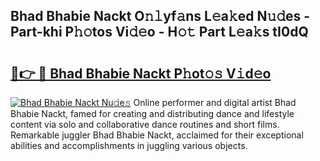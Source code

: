 ## Bhad Bhabie Nackt O𝚗𝚕yf𝚊ns L𝚎a𝚔ed N𝚞𝚍es - Part-khi P𝚑𝚘tos Vi𝚍𝚎o - H𝚘𝚝 Part L𝚎a𝚔s tI0dQ

# <h2><a href="http://kf1qkf.oniu.top/?m=Bhad+Bhabie+Nackt">🔗👉 🔴 Bhad Bhabie Nackt P𝚑ot𝚘𝚜 V𝚒d𝚎o</a></h2>

[![Bhad Bhabie Nackt Nu𝚍e𝚜](https://i.imgur.com/0qMVB7G.gif)](http://kf1qkf.oniu.top/?m=Bhad+Bhabie+Nackt)
Online performer and digital artist Bhad Bhabie Nackt, famed for creating and distributing dance and lifestyle content via solo and collaborative dance routines and short films. Remarkable juggler Bhad Bhabie Nackt, acclaimed for their exceptional abilities and accomplishments in juggling various objects.  
